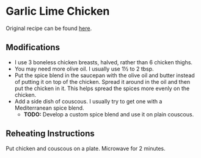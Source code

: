 Garlic Lime Chicken
===================

Original recipe can be found
[here](https://thestayathomechef.com/easy-garlic-lime-skillet-chicken/).

Modifications
-------------

* I use 3 boneless chicken breasts, halved, rather than 6 chicken thighs.
* You may need more olive oil. I usually use 1&#189; to 2 tbsp.
* Put the spice blend in the saucepan with the olive oil and butter instead of
  putting it on top of the chicken. Spread it around in the oil and then put
  the chicken in it. This helps spread the spices more evenly on the chicken.
* Add a side dish of couscous. I usually try to get one with a Mediterranean
  spice blend.
  - **TODO:** Develop a custom spice blend and use it on plain couscous.

Reheating Instructions
----------------------

Put chicken and couscous on a plate. Microwave for 2 minutes.
